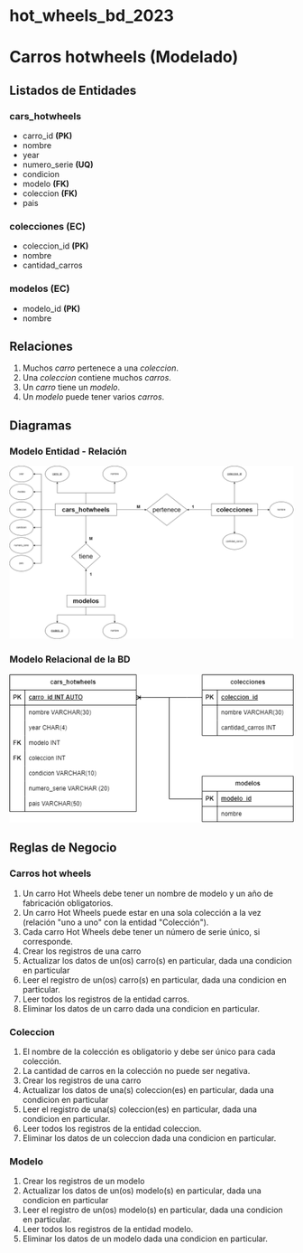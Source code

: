# hot_wheels_bd_2023

# Carros hotwheels (Modelado)

## Listados de Entidades

### cars_hotwheels

- carro_id **(PK)**
- nombre
- year
- numero_serie **(UQ)**
- condicion
- modelo **(FK)**
- coleccion **(FK)**
- pais

### colecciones **(EC)**

- coleccion_id **(PK)**
- nombre
- cantidad_carros

### modelos **(EC)**

- modelo_id **(PK)**
- nombre

## Relaciones

1. Muchos _carro_ pertenece a una _coleccion_.
2. Una _coleccion_ contiene muchos _carros_.
3. Un _carro_ tiene un _modelo_.
4. Un _modelo_ puede tener varios _carros_.

## Diagramas

### Modelo Entidad - Relación

![Modelo Entidad - Reación](./hot_wheels_Modelo_E-R.png)

### Modelo Relacional de la BD

![Modelo Relacional de la BD](./hot_wheels_Modelo_RelacionalBD.png)

## Reglas de Negocio

### Carros hot wheels

1. Un carro Hot Wheels debe tener un nombre de modelo y un año de fabricación obligatorios.
2. Un carro Hot Wheels puede estar en una sola colección a la vez (relación "uno a uno" con la entidad "Colección").
3. Cada carro Hot Wheels debe tener un número de serie único, si corresponde.
4. Crear los registros  de una carro
5. Actualizar los datos de un(os) carro(s) en particular, dada una condicion en particular
6. Leer el registro de un(os) carro(s) en particular, dada una condicion en particular.
7. Leer todos los registros de la entidad carros.
8. Eliminar los datos de un carro dada una condicion en particular.

### Coleccion

1. El nombre de la colección es obligatorio y debe ser único para cada colección.
2. La cantidad de carros en la colección no puede ser negativa.
3. Crear los registros  de una carro
4. Actualizar los datos de una(s) coleccion(es) en particular, dada una condicion en particular
5. Leer el registro de una(s) coleccion(es) en particular, dada una condicion en particular.
6. Leer todos los registros de la entidad coleccion.
7. Eliminar los datos de un coleccion dada una condicion en particular.

### Modelo

1. Crear los registros  de un modelo
2. Actualizar los datos de un(os) modelo(s) en particular, dada una condicion en particular
3. Leer el registro de un(os) modelo(s) en particular, dada una condicion en particular.
4. Leer todos los registros de la entidad modelo.
5. Eliminar los datos de un modelo dada una condicion en particular.
